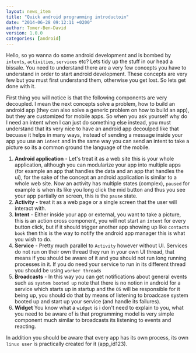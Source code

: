 ```yaml
---
layout: news_item
title: "Quick android programming introductoin"
date: "2014-06-28 09:12:11 +0200"
author: Tomer-Ben-David 
version: 1.0.0
categories: [android]
---
```


Hello, so yo wanna do some android development and is bombed by `intents`, `activities`, `services` etc?  Lets tidy up the stuff in our head a bissale.  You need to understand there are a very few concepts you have to understand in order to start android development.  These concepts are very few but you must first understand them, otherwise you get lost.  So lets get done with it.

First thing you will notice is that the following components are very decoupled.  I mean the next concepts solve a problem, how to build an android app (they can also solve a generic problem on how to build an app), but they are customized for mobile apps.  So when you ask yourself why do I need an intent when I can just do something else instead, you must understand that its very nice to have an android app decoulped like that becuase it helps in many ways, instead of sending a message inside your app you use an `intent` and in the same way you can send an intent to take a picture so its a common ground the language of the mobile.

1. **Android application** - Let's treat it as a web site this is your whole application, although you can modularize your app into multiple apps (for example an app that handles the data and an app that handles the ui), for the sake of the concept an android application is similar to a whole web site.  Now an activity has multiple states (complex), `paused` for example is when its like you long click the mid button and thus you see your app partially on screen, this is the `pause` state.
1. **Activity** - treat it as a web page or a single screen that the user will interact with.
1. **Intent** - Either inside your app or external, you want to take a picture, this is an action cross component, you will not start an `intent` for every button click, but if it should trigger another app showing up like `contacts book` then this is the way to notify the android app manager this is what you wish to do.
1. **Service** - Pretty much parallel to `Activity` however without UI.  Services do not run on their own thread they run in your own UI thread, that means if you should be aware of it and you should not run long running processes in it.  If you do need your service to run in its different thread you should be using `worker threads`
1. **Broadcasts** - In this way you can get notifications about general events such as `system booted up` note that there is no notion in android for a service which starts up in startup and the `OS` will be responsible for it being up, you should do that by means of listening to broadcase system booted up and start up your service (and handle its failures).
1. **Widget** You know what a `widget` is i don't need to explain to you, what you need to be aware of is that programming model is very simple component much similar to broadcasts its listening to events and reacting.

In addition you should be aware that every app has its own process, its own `linux user` is practically created for it (app_id123).
